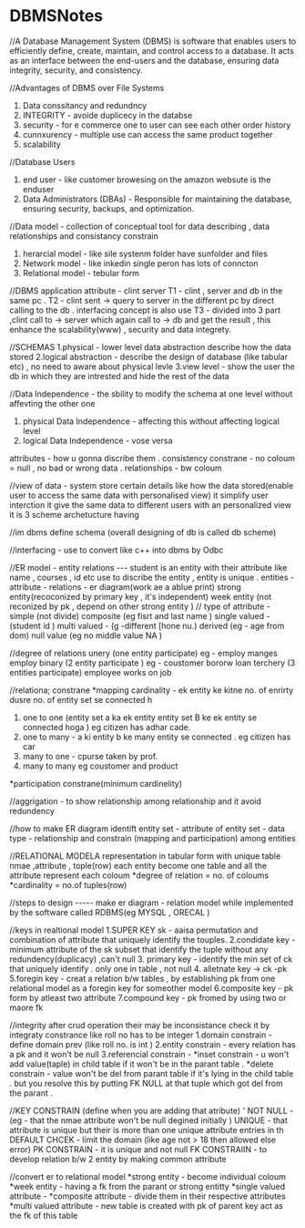 # DBMSNotes 

//A Database Management System (DBMS) is software that enables users to efficiently define, create, maintain, and control access to a database. It acts as an interface between the end-users and the database, ensuring data integrity, security, and consistency.

//Advantages of DBMS over File Systems
1. Data conssitancy and redundncy
2. INTEGRITY - avoide duplicecy in the databse
3. security - for e commerce one to user can see each other order history
4. cunnxurency - multiple use can access the same product together
5. scalability

//Database Users 
1. end user - like customer browesing on the amazon websute is the enduser
2. Data Administrators (DBAs) - Responsible for maintaining the database, ensuring security, backups, and optimization.

//Data model - collection of conceptual tool for data describing , data relationships and consistancy constrain
1. herarcial model - like sile systenm folder have sunfolder and files
2. Network model - like inkedin single peron has lots of conncton
3. Relational model - tebular form

//DBMS application attribute - 
clint server
T1 - clint , server and db in the same pc . 
T2 - clint sent -> query to server in the different pc by direct calling to the db . interfacing concept is also use
T3 - divided into 3 part ,clint call to -> server which again call to -> db and get the result , this enhance the scalability(www) , security and data integrety.

//SCHEMAS
1.physical - lower level data abstraction describe how the data stored
2.logical abstraction - describe the design of database (like tabular etc) , no need to aware about physical levle 
3.view level - show the user the db in which they are intrested and hide the rest of the data

//Data Independence - the sbility to modify the schema at one level without affevting the other one 
1. physical Data Independence - affecting this without affecting logical level
2. logical Data Independence - vose versa



attributes - how u gonna discribe them .
consistency constrane - no coloum = null , no bad or wrong data .
relationships - bw coloum

//view of data - system store certain details like how the data stored(enable user to access the same data with personalised view) it simplify user interction
it give the same data to different users with an personalized view 
it is 3 scheme archetucture having 

//im dbms 
define schema (overall designing of db is called db scheme)

//interfacing - use to convert like c++ into dbms by Odbc

//ER model - entity relations --- student is an entity with their attribute like  name , courses , id etc 
use to discribe the entity , entity is unique .
entities - attribute - relations - er diagram(work ae a ablue print)
strong entity(recoconized by primary key , it's independent)
week entity (not reconized by pk , depend on other strong entity )
// type of attribute -
simple (not divide) 
composite (eg fisrt and last name )
single valued - (student id )
multi valued - (g -different [hone nu.)
derived (eg - age from dom)
null value (eg no middle value NA )

//degree of relations 
unery (one entity participate) eg - employ manges employ
binary (2 entity participate ) eg - coustomer bororw loan
terchery (3 entities participate) employee works on job

//relationa; constrane 
*mapping cardinality - ek entity ke kitne no. of enrirty dusre no. of entity set se connected h
1. one to one (entity set a ka ek entity entity set B ke ek entity se connected hoga )
   eg citizen has adhar cade.
2. one to many - a ki entity b ke many entity se connected . eg citizen has car
3. many to one - cpurse taken by prof.
4. many to many eg coustomer and product

*participation constrane(minimum cardinelity)

//aggrigation - to show relationship among relationship and it avoid redundency 

//how to make ER diagram
identift entity set - attribute of entity set - data type - relationship and constrain (mapping and participation) among entities 

//RELATIONAL MODELA representation in tabular form with unique table nmae ,attribute , tople(row)
each entity become one table and all the attribute represent each coloum 
*degree of relation = no. of coloums 
*cardinality = no.of tuples(row)

//steps to design -----
make er diagram - relation model while implemented by the software called RDBMS(eg MYSQL , ORECAL )

//keys in realtional model 
1.SUPER KEY sk - aaisa permutation and combination of attribute that uniquely identify the touples.
2.condidate key - minimum attribute of the sk subset that identify the tuple without any redundency(duplicacy) ,can't null
3. primary key - identify the min set of ck that uniquely identify . only one in table , not null
4. alletnate key -> ck -pk 
5.foregin key - creat a relation b/w tables , by establishing pk from one relational model as a foregin key for someother model 
6.composite key - pk form by atleast two attribute 
7.compound key - pk fromed by using two or maore fk

//integrity 
after crud operation their may be inconsistance check it by integraty constrance like roll no has to be integer 
1.domain constrain - define domain prev (like roll no. is int )
2.entity constrain - every relation has a pk and it won't be null
3.referencial constrain - 
*inset constrain - u won't add value(taple) in child table if it won't be in the parant table .
*delete constrain - value won't be del from parant table if it's lying in the child table . but you resolve this by putting FK NULL at that tuple which got del from the parant .

//KEY CONSTRAIN (define when you are adding that atribute) '
NOT NULL -(eg - that the nmae attribute won't be null degined initially )
UNIQUE - that attribute is unique but their is more than one unique attribute entries in th
DEFAULT 
CHCEK - limit the domain (like age not > 18  then allowed else error)
PK CONSTRAIN - it is unique and not null
FK CONSTRAIIN - to develop relation b/w 2 entity by making common attribute 

//convert er to relational model 
*strong entity - become individual coloum 
*week entity - having a fk from the parant or strong entitty
*single valued attribute - 
*composite attribute - divide them in their respective attributes 
*multi valued attribute - new table is created with pk of parent key act as the fk of this table 
